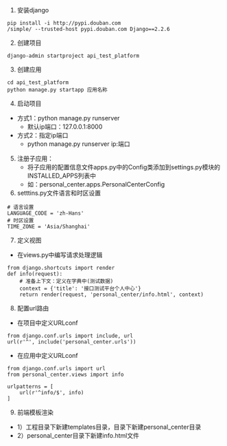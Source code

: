 1. 安装django
```
pip install -i http://pypi.douban.com
/simple/ --trusted-host pypi.douban.com Django==2.2.6
```
2. 创建项目
```
django-admin startproject api_test_platform
```

3. 创建应用
```
cd api_test_platform
python manage.py startapp 应用名称
```
4. 启动项目
- 方式1：python manage.py runserver
    - 默认ip端口：127.0.0.1:8000
- 方式2：指定ip端口
    - python manage.py runserver ip:端口
5. 注册子应用：
    - 将子应用的配置信息文件apps.py中的Config类添加到settings.py模块的INSTALLED_APPS列表中
    - 如：personal_center.apps.PersonalCenterConfig
6. setttins.py文件语言和时区设置
```
# 语言设置
LANGUAGE_CODE = 'zh-Hans'
# 时区设置
TIME_ZONE = 'Asia/Shanghai'
```
7. 定义视图
- 在views.py中编写请求处理逻辑
```
from django.shortcuts import render
def info(request):
    # 准备上下文：定义在字典中(测试数据)
    context = {'title': '接口测试平台个人中心'}
    return render(request, 'personal_center/info.html', context)
```
8. 配置url路由
- 在项目中定义URLconf
```
from django.conf.urls import include, url
url(r'^', include('personal_center.urls'))
```
- 在应用中定义URLconf
```
from django.conf.urls import url
from personal_center.views import info

urlpatterns = [
    url(r'^info/$', info)
]
```
9. 前端模板渲染
- 1）工程目录下新建templates目录，目录下新建personal_center目录
- 2）personal_center目录下新建info.html文件
